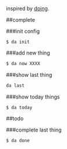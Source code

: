 inspired by [doing](http://brettterpstra.com/projects/doing/).

##complete

###init config
```
$ da init 
```

###add new thing
```sh
$ da now XXXX
```

###show last thing
```sh
da last
```

###show today things
```
$ da today
```

##todo

###complete last thing
```sh
$ da done
```